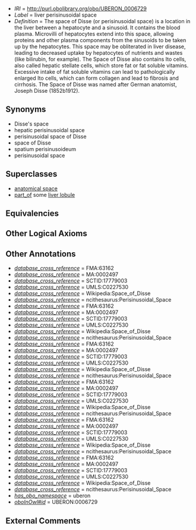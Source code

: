  * *IRI* = http://purl.obolibrary.org/obo/UBERON_0006729
 * *Label* = liver perisinusoidal space
 * *Definition* = The space of Disse (or perisinusoidal space) is a location in the liver between a hepatocyte and a sinusoid. It contains the blood plasma. Microvilli of hepatocytes extend into this space, allowing proteins and other plasma components from the sinusoids to be taken up by the hepatocytes. This space may be obliterated in liver disease, leading to decreased uptake by hepatocytes of nutrients and wastes (like bilirubin, for example). The Space of Disse also contains Ito cells, also called hepatic stellate cells, which store fat or fat soluble vitamins. Excessive intake of fat soluble vitamins can lead to pathologically enlarged Ito cells, which can form collagen and lead to fibrosis and cirrhosis. The Space of Disse was named after German anatomist, Joseph Disse (1852b1912).

## Synonyms

 * Disse's space
 * hepatic perisinusoidal space
 * perisinusoidal space of Disse
 * space of Disse
 * spatium perisinusoideum
 * perisinusoidal space

## Superclasses

 * [anatomical space](../../UBERON/64/UBERON_0000464.md)
 * [part_of](../../BFO/50/BFO_0000050.md) some [liver lobule](../../UBERON/47/UBERON_0004647.md)

## Equivalencies


## Other Logical Axioms


## Other Annotations

 * *[database_cross_reference](../../ef/oboInOwl#hasDbXref.md)* = FMA:63162
 * *[database_cross_reference](../../ef/oboInOwl#hasDbXref.md)* = MA:0002497
 * *[database_cross_reference](../../ef/oboInOwl#hasDbXref.md)* = SCTID:17779003
 * *[database_cross_reference](../../ef/oboInOwl#hasDbXref.md)* = UMLS:C0227530
 * *[database_cross_reference](../../ef/oboInOwl#hasDbXref.md)* = Wikipedia:Space_of_Disse
 * *[database_cross_reference](../../ef/oboInOwl#hasDbXref.md)* = ncithesaurus:Perisinusoidal_Space
 * *[database_cross_reference](../../ef/oboInOwl#hasDbXref.md)* = FMA:63162
 * *[database_cross_reference](../../ef/oboInOwl#hasDbXref.md)* = MA:0002497
 * *[database_cross_reference](../../ef/oboInOwl#hasDbXref.md)* = SCTID:17779003
 * *[database_cross_reference](../../ef/oboInOwl#hasDbXref.md)* = UMLS:C0227530
 * *[database_cross_reference](../../ef/oboInOwl#hasDbXref.md)* = Wikipedia:Space_of_Disse
 * *[database_cross_reference](../../ef/oboInOwl#hasDbXref.md)* = ncithesaurus:Perisinusoidal_Space
 * *[database_cross_reference](../../ef/oboInOwl#hasDbXref.md)* = FMA:63162
 * *[database_cross_reference](../../ef/oboInOwl#hasDbXref.md)* = MA:0002497
 * *[database_cross_reference](../../ef/oboInOwl#hasDbXref.md)* = SCTID:17779003
 * *[database_cross_reference](../../ef/oboInOwl#hasDbXref.md)* = UMLS:C0227530
 * *[database_cross_reference](../../ef/oboInOwl#hasDbXref.md)* = Wikipedia:Space_of_Disse
 * *[database_cross_reference](../../ef/oboInOwl#hasDbXref.md)* = ncithesaurus:Perisinusoidal_Space
 * *[database_cross_reference](../../ef/oboInOwl#hasDbXref.md)* = FMA:63162
 * *[database_cross_reference](../../ef/oboInOwl#hasDbXref.md)* = MA:0002497
 * *[database_cross_reference](../../ef/oboInOwl#hasDbXref.md)* = SCTID:17779003
 * *[database_cross_reference](../../ef/oboInOwl#hasDbXref.md)* = UMLS:C0227530
 * *[database_cross_reference](../../ef/oboInOwl#hasDbXref.md)* = Wikipedia:Space_of_Disse
 * *[database_cross_reference](../../ef/oboInOwl#hasDbXref.md)* = ncithesaurus:Perisinusoidal_Space
 * *[database_cross_reference](../../ef/oboInOwl#hasDbXref.md)* = FMA:63162
 * *[database_cross_reference](../../ef/oboInOwl#hasDbXref.md)* = MA:0002497
 * *[database_cross_reference](../../ef/oboInOwl#hasDbXref.md)* = SCTID:17779003
 * *[database_cross_reference](../../ef/oboInOwl#hasDbXref.md)* = UMLS:C0227530
 * *[database_cross_reference](../../ef/oboInOwl#hasDbXref.md)* = Wikipedia:Space_of_Disse
 * *[database_cross_reference](../../ef/oboInOwl#hasDbXref.md)* = ncithesaurus:Perisinusoidal_Space
 * *[database_cross_reference](../../ef/oboInOwl#hasDbXref.md)* = FMA:63162
 * *[database_cross_reference](../../ef/oboInOwl#hasDbXref.md)* = MA:0002497
 * *[database_cross_reference](../../ef/oboInOwl#hasDbXref.md)* = SCTID:17779003
 * *[database_cross_reference](../../ef/oboInOwl#hasDbXref.md)* = UMLS:C0227530
 * *[database_cross_reference](../../ef/oboInOwl#hasDbXref.md)* = Wikipedia:Space_of_Disse
 * *[database_cross_reference](../../ef/oboInOwl#hasDbXref.md)* = ncithesaurus:Perisinusoidal_Space
 * *[has_obo_namespace](../../ce/oboInOwl#hasOBONamespace.md)* = uberon
 * *[oboInOwl#id](../../id/oboInOwl#id.md)* = UBERON:0006729

## External Comments

